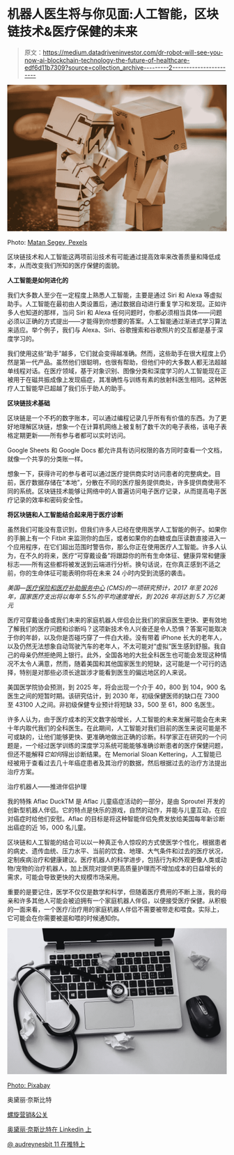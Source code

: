 # 机器人医生将与你见面:人工智能，区块链技术&医疗保健的未来

> 原文：<https://medium.datadriveninvestor.com/dr-robot-will-see-you-now-ai-blockchain-technology-the-future-of-healthcare-edf6d11b7309?source=collection_archive---------2----------------------->

![](img/efc64018936e372e419a3882cae2cb35.png)

Photo: [Matan Segev, Pexels](https://www.pexels.com/photo/photo-of-white-and-brown-cardboard-box-toy-figure-678308/)

区块链技术和人工智能这两项前沿技术有可能通过提高效率来改善质量和降低成本，从而改变我们所知的医疗保健的面貌。

**人工智能是如何进化的**

我们大多数人至少在一定程度上熟悉人工智能，主要是通过 Siri 和 Alexa 等虚拟助手。人工智能在最初由人类设置后，通过数据自动进行重复学习和发现。正如许多人也知道的那样，当问 Siri 和 Alexa 任何问题时，你都必须相当具体——问题必须以正确的方式提出——才能得到你想要的答案。人工智能通过渐进式学习算法来适应。举个例子，我们与 Alexa、Siri、谷歌搜索和谷歌照片的交互都是基于深度学习的。

我们使用这些“助手”越多，它们就会变得越准确。然而，这些助手在很大程度上仍然是第一代产品。虽然他们很聪明，也很有帮助，但他们中的大多数人都无法超越单线程对话。在医疗领域，基于对象识别、图像分类和深度学习的人工智能现在正被用于在磁共振成像上发现癌症，其准确性与训练有素的放射科医生相同。这种医疗人工智能早已超越了我们乐于助人的助手。

**区块链技术基础**

区块链是一个不朽的数字账本，可以通过编程记录几乎所有有价值的东西。为了更好地理解区块链，想象一个在计算机网络上被复制了数千次的电子表格，该电子表格定期更新——所有参与者都可以实时访问。

Google Sheets 和 Google Docs 都允许具有访问权限的各方同时查看一个文档，就像一个共享的分类账一样。

想象一下，获得许可的参与者可以通过医疗提供商实时访问患者的完整病史。目前，医疗数据存储在“本地”，分散在不同的医疗服务提供商处，许多提供商使用不同的系统。区块链技术能够让网络中的人普遍访问电子医疗记录，从而提高电子医疗记录的效率和密码安全性。

**将区块链和人工智能结合起来用于医疗诊断**

虽然我们可能没有意识到，但我们许多人已经在使用医学人工智能的例子。如果你的手腕上有一个 Fitbit 来监测你的血压，或者如果你的血糖或血压读数直接进入一个应用程序，在它们超出范围时警告你，那么你正在使用医疗人工智能。许多人认为，在不久的将来，医疗“可穿戴设备”将跟踪你的所有生命体征、健康异常和健康标志——所有这些都将被发送到云端进行分析。换句话说，在你真正感到不适之前，你的生命体征可能表明你将在未来 24 小时内受到流感的袭击。

*美国—*[*医疗保险和医疗补助服务中心*](https://www.cms.gov/Research-Statistics-Data-and-Systems/Statistics-Trends-and-Reports/NationalHealthExpendData/Downloads/ForecastSummary.pdf) *(CMS)的一项研究预计，2017 年至 2026 年，国家医疗支出将以每年 5.5%的平均速度增长，到 2026 年将达到 5.7 万亿美元*

医疗可穿戴设备或我们未来的家庭机器人伴侣会比我们的家庭医生更快、更有效地了解我们的医疗问题和诊断吗？这项新技术令人兴奋还是令人恐惧？答案可能取决于你的年龄，以及你是否碰巧穿了一件白大褂。没有带着 iPhone 长大的老年人，以及仍然无法想象自动驾驶汽车的老年人，不太可能对“虚拟”医生感到舒服。我自己的母亲仍然拒绝网上银行。此外，全国各地的大批全科医生也可能会发现这种情况不太令人满意，然而，随着美国和其他国家医生的短缺，这可能是一个可行的选择，特别是对那些必须长途跋涉才能看到医生的偏远地区的人来说。

美国医学院协会预测，到 2025 年，将会出现一个介于 40，800 到 104，900 名医生之间的短暂时期。该研究估计，到 2030 年，初级保健医师的缺口在 7300 至 43100 人之间。非初级保健专业预计将短缺 33，500 至 61，800 名医生。

许多人认为，由于医疗成本的天文数字般增长，人工智能的未来发展可能会在未来十年内取代我们的全科医生。在此期间，人工智能对我们目前的医生来说可能是不可或缺的，让他们能够更快、更准确地做出正确的诊断。科学家正在研究的一个问题是，一个经过医学训练的深度学习系统可能能够准确诊断患者的医疗保健问题，但还不能解释*它如何*得出诊断结果。在 Memorial Sloan Kettering，人工智能已经被用于查看过去几十年癌症患者及其治疗的数据，然后根据过去的治疗方法提出治疗方案。

治疗机器人——推进伴侣护理

我的特殊 Aflac DuckTM 是 Aflac 儿童癌症活动的一部分，是由 Sproutel 开发的创新型机器人伴侣。它的特点是快乐的游戏，自然的动作，并能与儿童互动，在应对癌症时给他们安慰。Aflac 的目标是将这种智能伴侣免费发放给美国每年新诊断出癌症的近 16，000 名儿童。

区块链和人工智能的结合可以以一种真正令人惊叹的方式使医学个性化，根据患者的病史、遗传血统、压力水平、当前的饮食、地理、大气条件和过去的医疗状况，定制疾病治疗和健康建议。医疗机器人的科学进步，包括行为和外观更像人类或动物/宠物的治疗机器人，加上医院对提供更高质量护理而不增加成本的日益增长的需求，可能会导致更快的大规模市场采用。

重要的是要记住，医学不仅仅是数学和科学，但随着医疗费用的不断上涨，我的母亲和许多其他人可能会被迫拥有一个家庭机器人伴侣，以便接受医疗保健。从积极的一面来看，一个医疗/治疗用的家庭机器人伴侣不需要被带走和喂食。实际上，它可能会在你需要被遛和喂的时候通知你。

![](img/87cd66c65a51561f0d402681df33caef.png)

[Photo: Pixabay](https://www.pexels.com/photo/black-and-white-blood-pressure-gauge-business-computer-263370/)

奥黛丽·奈斯比特

[螺旋营销&公关](http://www.spinspirational.com)

[奥黛丽·奈斯比特在 Linkedin 上](https://www.linkedin.com/in/audrey-nesbitt-0388a52a/)

[@ audreynesbit 11 在推特上](https://twitter.com/AudreyNesbitt11)